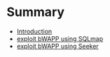 # Summary

* [Introduction](README.md)
* [exploit bWAPP using SQLmap](chapter1.md)
* [exploit bWAPP using Seeker](exploit-bwapp-using-seeker.md)

